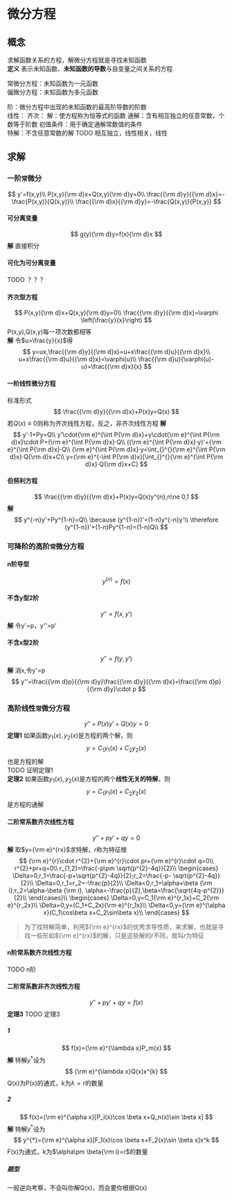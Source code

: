 # 微分方程
## 概念
求解函数关系的方程，解微分方程就是寻找未知函数  
**定义** 表示未知函数、**未知函数的导数**与自变量之间关系的方程  

常微分方程：未知函数为一元函数  
偏微分方程：未知函数为多元函数  

阶：微分方程中出现的未知函数的最高阶导数的阶数  
线性：
齐次：
解：使方程称为恒等式的函数
通解：含有相互独立的任意常数，个数等于阶数
初值条件：用于确定通解常数值的条件  
特解：不含任意常数的解
TODO 相互独立，线性相关，线性  
## 求解
### 一阶`常`微分
$$
y'=f(x,y)\\
P(x,y){\rm d}x+Q(x,y){\rm d}y=0\\
\frac{{\rm d}y}{{\rm d}x}=-\frac{P(x,y)}{Q(x,y)}\\
\frac{{\rm d}x}{{\rm d}y}=-\frac{Q(x,y)}{P(x,y)}
$$
#### 可分离变量
$$
g(y){\rm d}y=f(x){\rm d}x
$$
**解** 直接积分
#### 可化为可分离变量
TODO ？？？  
#### 齐次型方程
$$
P(x,y){\rm d}x+Q(x,y){\rm d}y=0\\
\frac{{\rm d}y}{{\rm d}x}=\varphi \left(\frac{y}{x}\right)
$$
P(x,y),Q(x,y)每一项次数都相等  
**解** 令$u=\frac{y}{x}$得
$$
y=ux,\frac{{\rm d}y}{{\rm d}x}=u+x\frac{{\rm d}u}{{\rm d}x}\\
u+x\frac{{\rm d}u}{{\rm d}x}=\varphi(u)\\
\frac{{\rm d}u}{\varphi(u)-u}=\frac{{\rm d}x}{x}
$$
#### 一阶线性微分方程
标准形式
$$
\frac{{\rm d}y}{{\rm d}x}+P(x)y=Q(x)
$$
若$Q(x)\equiv 0$则称为齐次线性方程，反之，非齐次线性方程
**解** 
$$
y'·1+Py=Q\\
y'\cdot{\rm e}^{\int P{\rm d}x}+y\cdot{\rm e}^{\int P{\rm d}x}\cdot P={\rm e}^{\int P{\rm d}x}·Q\\
({\rm e}^{\int P{\rm d}x}·y)'={\rm e}^{\int P{\rm d}x}·Q\\
{\rm e}^{\int P{\rm d}x}·y=\int_{}^{}{\rm e}^{\int P{\rm d}x}·Q{\rm d}x+C\\
y={\rm e}^{-\int P{\rm d}x}[\int_{}^{}{\rm e}^{\int P{\rm d}x}·Q{\rm d}x+C]
$$
#### 伯努利方程
$$
\frac{{\rm d}y}{{\rm d}x}+P(x)y=Q(x)y^{n},n\ne 0,1
$$
**解** 
$$
y^{-n}y'+Py^{1-n}=Q\\
\because (y^{1-n})'=(1-n)y^{-n}y'\\
\therefore (y^{1-n})'+(1-n)Py^{1-n}=(1-n)Q\\
$$
### 可降阶的高阶`常`微分方程
#### n阶导型
$$
y^{(n)}=f(x)
$$

#### 不含y型2阶
$$
y''=f(x,y')
$$
**解** 令y'=p，y''=p'
#### 不含x型2阶
$$
y''=f(y,y')
$$
**解** 消x,令y'=p
$$
y''=\frac{{\rm d}p}{{\rm d}y}\frac{{\rm d}y}{{\rm d}x}=\frac{{\rm d}p}{{\rm d}y}\cdot p
$$
### 高阶线性`常`微分方程

$$
y''+P(x)y'+Q(x)y=0
$$
**定理1** 如果函数$y_1(x),y_2(x)$是方程的两个解，则
$$
y=C_1y_1(x)+C_2y_2(x)
$$
也是方程的解  
TODO 证明定理1  
**定理2** 如果函数$y_1(x),y_2(x)$是方程的两个**线性无关的特解**，则
$$
y=C_1y_1(x)+C_2y_2(x)
$$
是方程的通解  
#### 二阶常系数齐次线性方程
$$
y''+py'+qy=0
$$
**解** 取$y={\rm e}^{rx}$求特解，$r$称为特征根
$$
{\rm e}^{r}\cdot r^{2}+{\rm e}^{r}\cdot pr+{\rm e}^{r}\cdot q=0\\
r^{2}+pr+q=0\\
r_{1,2}=\frac{-p\pm \sqrt{p^{2}-4q}}{2}\\
\begin{cases}
\Delta>0,r_1=\frac{-p+\sqrt{p^{2}-4q}}{2};r_2=\frac{-p- \sqrt{p^{2}-4q}}{2}\\
\Delta=0,r_1=r_2=-\frac{p}{2}\\
\Delta<0,r_1=\alpha+\beta {\rm i};r_2=\alpha-\beta {\rm i},
\alpha=-\frac{p}{2},\beta=\frac{\sqrt{4q-p^{2}}}{2}\\
\end{cases}\\
\begin{cases}
\Delta>0,y=C_1{\rm e}^{r_1x}+C_2{\rm e}^{r_2x}\\
\Delta=0,y=(C_1+C_2x){\rm e}^{r_1x}\\
\Delta<0,y={\rm e}^{\alpha x}(C_1\cos\beta x+C_2\sin\beta x)\\
\end{cases}
$$
> 为了找特解简单，利用${\rm e}^{rx}$的优秀求导性质，来求解，也就是寻找一些形如${\rm e}^{rx}$的解，只是这些解的${r}$不同，故叫${r}$为特征
#### n阶常系数齐次线性方程

TODO n阶  
#### 二阶常系数非齐次线性方程
$$
y''+py'+qy=f(x)
$$
**定理3** 
TODO 定理3  
##### 1
$$
f(x)={\rm e}^{\lambda x}P_m(x)
$$
**解** 特解$y^{*}$设为
$$
{\rm e}^{\lambda x}Q(x)x^{k}
$$
Q(x)为P(x)的通式，k为$\lambda=r$的数量
##### 2
$$
f(x)={\rm e}^{\alpha x}[P_l(x)\cos \beta x+Q_n(x)\sin \beta x]
$$
**解** 特解$y^{*}$设为
$$
y^{*}={\rm e}^{\alpha x}[F_1(x)\cos \beta x+F_2(x)\sin \beta x]x^k
$$
F(x)为通式，k为$\alpha\pm \beta{\rm i}=r$的数量
##### 题型
一般逆向考察，不会叫你解Q(x)，而会要你根据Q(x)
